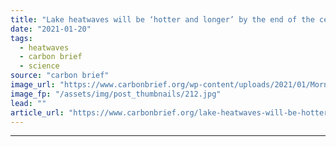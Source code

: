 ```yaml
---
title: "Lake heatwaves will be ‘hotter and longer’ by the end of the century"
date: "2021-01-20"
tags: 
  - heatwaves
  - carbon brief
  - science
source: "carbon brief"
image_url: "https://www.carbonbrief.org/wp-content/uploads/2021/01/Morning-mist-at-sunrise-in-Sparks-Lake-Central-Oregon-583x372.jpg"
image_fp: "/assets/img/post_thumbnails/212.jpg"
lead: ""
article_url: "https://www.carbonbrief.org/lake-heatwaves-will-be-hotter-and-longer-by-the-end-of-the-century"
---
```


---

